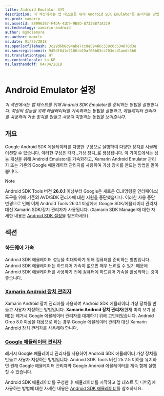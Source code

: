 ```yaml
---
title: Android Emulator 설정
description: 이 섹션에서는 앱 테스트를 위해 Android SDK Emulator를 준비하는 방법을 설명합니다. 최상의 성능을 위해 에뮬레이터를 가속화하는 방법을 설명하고, 에뮬레이터 관리자를 사용하여 가상 장치를 만들고 사용자 지정하는 방법을 보여줍니다.
ms.prod: xamarin
ms.assetid: 889963B7-F4DA-41D9-9B8D-B733BB71A329
ms.technology: xamarin-android
author: mgmclemore
ms.author: mamcle
ms.date: 01/25/2018
ms.openlocfilehash: 3c29d6b6c94abe7cc8a59486c338c0c634870d3e
ms.sourcegitcommit: 945df041e2180cb20af08b83cc703ecd1aedc6b0
ms.translationtype: HT
ms.contentlocale: ko-KR
ms.lasthandoff: 04/04/2018
---
```

# <a name="android-emulator-setup"></a>Android Emulator 설정

_이 섹션에서는 앱 테스트를 위해 Android SDK Emulator를 준비하는 방법을 설명합니다. 최상의 성능을 위해 에뮬레이터를 가속화하는 방법을 설명하고, 에뮬레이터 관리자를 사용하여 가상 장치를 만들고 사용자 지정하는 방법을 보여줍니다._


## <a name="overview"></a>개요

Google Android SDK 에뮬레이터를 다양한 구성으로 실행하여 다양한 장치를 시뮬레이션할 수 있습니다. 이러한 구성은 각각 _가상 장치_로 생성됩니다. 이 가이드에서는 성능 개선을 위해 Android Emulator를 가속화하고, Xamarin Android Emulator 관리자 또는 기존의 Google 에뮬레이터 관리자를 사용하여 가상 장치를 만드는 방법을 알아봅니다.


> [!NOTE]
> Android SDK Tools 버전 **26.0.1** 이상부터 Google은 새로운 CLI(명령줄 인터페이스) 도구를 위해 기존의 AVD/SDK 관리자에 대한 지원을 중단했습니다. 이러한 사용 중단 변경으로 인해 이제 Android Tools 26.0.1 이상에서 Google SDK/에뮬레이터 관리자 대신 Xamarin SDK/장치 관리자가 사용됩니다. (Xamarin SDK Manager에 대한 자세한 내용은 [Android SDK 설정](~/android/get-started/installation/android-sdk.md)을 참조하세요).


## <a name="sections"></a>섹션

### <a name="hardware-accelerationandroidget-startedinstallationandroid-emulatorhardware-accelerationmd"></a>[하드웨어 가속](~/android/get-started/installation/android-emulator/hardware-acceleration.md)

Android SDK 에뮬레이터 성능을 최대화하기 위해 컴퓨터를 준비하는 방법입니다. Android SDK 에뮬레이터는 하드웨어 가속이 없으면 매우 느려질 수 있기 때문에 Android SDK 에뮬레이터를 사용하기 전에 컴퓨터에 하드웨어 가속을 활성화하는 것이 좋습니다.

### <a name="xamarin-android-device-managerandroidget-startedinstallationandroid-emulatorxamarin-device-managermd"></a>[Xamarin Android 장치 관리자](~/android/get-started/installation/android-emulator/xamarin-device-manager.md)

Xamarin Android 장치 관리자를 사용하여 Android SDK 에뮬레이터 가상 장치를 만들고 사용자 지정하는 방법입니다. **Xamarin Android 장치 관리자**(현재 미리 보기 상태)는 레거시 Google 에뮬레이터 관리자를 대체하기 위해 고안되었습니다. Android Oreo 8.0 이상을 대상으로 하는 경우 Google 에뮬레이터 관리자 대신 Xamarin Android 장치 관리자를 사용해야 합니다.

### <a name="google-emulator-managerandroidget-startedinstallationandroid-emulatorgoogle-emulator-managermd"></a>[Google 에뮬레이터 관리자](~/android/get-started/installation/android-emulator/google-emulator-manager.md)

레거시 Google 에뮬레이터 관리자를 사용하여 Android SDK 에뮬레이터 가상 장치를 만들고 사용자 지정하는 방법입니다. Android SDK Tools 버전 25.2.5 이하를 유지하면 원래 Google 에뮬레이터 관리자와 Google Android 에뮬레이터를 계속 함께 실행할 수 있습니다.

Android SDK 에뮬레이터를 구성한 후 에뮬레이터를 시작하고 앱 테스트 및 디버깅에 사용하는 방법에 대한 자세한 내용은 [Android SDK 에뮬레이터](~/android/deploy-test/debugging/android-sdk-emulator/index.md)를 참조하세요.
